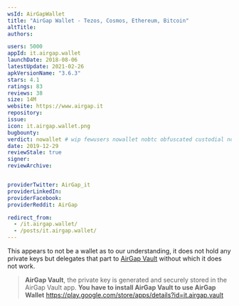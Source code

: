 ```yaml
---
wsId: AirGapWallet
title: "AirGap Wallet - Tezos, Cosmos, Ethereum, Bitcoin"
altTitle: 
authors:

users: 5000
appId: it.airgap.wallet
launchDate: 2018-08-06
latestUpdate: 2021-02-26
apkVersionName: "3.6.3"
stars: 4.1
ratings: 83
reviews: 38
size: 14M
website: https://www.airgap.it
repository: 
issue: 
icon: it.airgap.wallet.png
bugbounty: 
verdict: nowallet # wip fewusers nowallet nobtc obfuscated custodial nosource nonverifiable reproducible bounty defunct
date: 2019-12-29
reviewStale: true
signer: 
reviewArchive:


providerTwitter: AirGap_it
providerLinkedIn: 
providerFacebook: 
providerReddit: AirGap

redirect_from:
  - /it.airgap.wallet/
  - /posts/it.airgap.wallet/
---
```



This appears to not be a wallet as to our understanding, it does not hold any
private keys but delegates that part to [AirGap Vault](/android/it.airgap.vault/)
without which it does not work.

> **AirGap Vault**, the private key is generated and securely stored in the
  AirGap Vault app. **You have to install AirGap Vault to use AirGap Wallet**
  https://play.google.com/store/apps/details?id=it.airgap.vault
  
